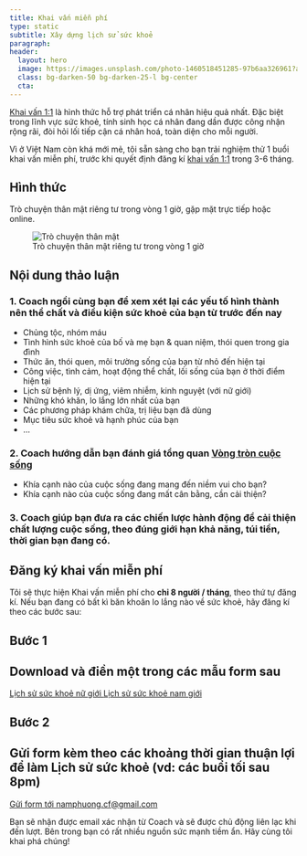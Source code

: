 ```yaml
---
title: Khai vấn miễn phí
type: static
subtitle: Xây dựng lịch sử sức khoẻ
paragraph:
header:
  layout: hero
  image: https://images.unsplash.com/photo-1460518451285-97b6aa326961?auto=format&fit=crop&w=1000
  class: bg-darken-50 bg-darken-25-l bg-center
  cta:
---
```


[Khai vấn 1:1](/1-on-1-coaching) là hình thức hỗ trợ phát triển cá nhân hiệu quả nhất. Đặc biệt trong lĩnh vực sức khoẻ, tính sinh học cá nhân đang dần được công nhận rộng rãi, đòi hỏi lối tiếp cận cá nhân hoá, toàn diện cho mỗi người.

Vì ở Việt Nam còn khá mới mẻ, tôi sẵn sàng cho bạn trải nghiệm thử 1 buổi khai vấn miễn phí, trước khi quyết định đăng kí [khai vấn 1:1](/1-on-1-coaching) trong 3-6 tháng.

## Hình thức

Trò chuyện thân mật riêng tư trong vòng 1 giờ, gặp mặt trực tiếp hoặc online.

<figure class="full tc">
  <img src="https://images.unsplash.com/1/bag-and-hands.jpg?fit=crop&w=1600&h=400" alt="Trò chuyện thân mật" class="w-100">
  <figcaption>Trò chuyện thân mật riêng tư trong vòng 1 giờ</figcaption>
</figure>

## Nội dung thảo luận

<h3 class="i fw3">1. Coach ngồi cùng bạn để xem xét lại các yếu tố hình thành nên thể chất và điều kiện sức khoẻ của bạn từ trước đến nay</h3>

  * Chủng tộc, nhóm máu
  * Tình hình sức khoẻ của bố và mẹ bạn & quan niệm, thói quen trong gia đình
  * Thức ăn, thói quen, môi trường sống của bạn từ nhỏ đến hiện tại
  * Công việc, tình cảm, hoạt động thể chất, lối sống của bạn ở thời điểm hiện tại
  * Lịch sử bệnh lý, dị ứng, viêm nhiễm, kinh nguyệt (với nữ giới)
  * Những khó khăn, lo lắng lớn nhất của bạn
  * Các phương pháp khám chữa, trị liệu bạn đã dùng
  * Mục tiêu sức khoẻ và hạnh phúc của bạn
  * …

<h3 class="i fw3">
  2. Coach hướng dẫn bạn đánh giá tổng quan
  <a href="/posts/vong-tron-cuoc-song-cong-cu-danh-gia-suc-khoe-cua-health-coach" target="_blank">Vòng tròn cuộc sống</a>
</h3>

  * Khía cạnh nào của cuộc sống đang mang đến niềm vui cho bạn?
  * Khía cạnh nào của cuộc sống đang mất cân bằng, cần cải thiện?

<h3 class="i fw3">3. Coach giúp bạn đưa ra các chiến lược hành động để cải thiện chất lượng cuộc sống, theo đúng giới hạn khả năng, túi tiền, thời gian bạn đang có.</h3>

## Đăng ký khai vấn miễn phí
Tôi sẽ thực hiện Khai vấn miễn phí cho __chỉ 8 người / tháng__, theo thứ tự đăng kí. Nếu bạn đang có bất kì băn khoăn lo lắng nào về sức khoẻ, hãy đăng kí theo các bước sau:

<article class="mw7 center ph3 ph5-ns tc pv3 pv5-ns bg-light-gray mid-gray">
  <h1 class="fw6 f3 f2-ns lh-title mt0 mb3">
    Bước 1
  </h1>
  <h2 class="fw3 f4 lh-copy mt0 mb3">
    Download và điền một trong các mẫu form sau
  </h2>
  <div>
    <a class="f5 br-pill dark-blue no-underline ba grow pv2 ph3 mr3 mb2 dib hover-dark-blue"
      href="https://drive.google.com/file/d/0B0akJ4Ogg464TWJVSnV4ZWZPSU0/view?usp=sharing">
      Lịch sử sức khoẻ nữ giới
    </a>
    <a class="f5 br-pill dark-blue no-underline ba grow pv2 ph3 dib hover-dark-blue"
      href="https://drive.google.com/file/d/0B0akJ4Ogg464VGJvdFdJRlhWdms/view?usp=sharing">
      Lịch sử sức khoẻ nam giới
    </a>
  </div>
</article>

<article class="mw7 center ph3 ph5-ns tc pv3 pv5-ns bg-light-gray mid-gray mt4">
  <h1 class="fw6 f3 f2-ns lh-title mt0 mb3">
    Bước 2
  </h1>
  <h2 class="fw3 f4 lh-copy mt0 mb3">
    Gửi form kèm theo các khoảng thời gian thuận lợi để làm Lịch sử sức khoẻ
    (vd: các buổi tối sau 8pm)
  </h2>
  <p class="fw1 f5 mt0 mb3">

  </p>
  <div>
  <a class="f5 bg-dark-blue no-underline washed-blue ba b--dark-blue grow pv2 ph3 dib mr3 mb2 hover-white"
    href="mailto:namphuong.cf@gmail.com">
    Gửi form tới namphuong.cf@gmail.com
  </a>
  </div>
</article>

Bạn sẽ nhận được email xác nhận từ Coach và sẽ được chủ động liên lạc khi đến lượt.
Bên trong bạn có rất nhiều nguồn sức mạnh tiềm ẩn. Hãy cùng tôi khai phá chúng!
